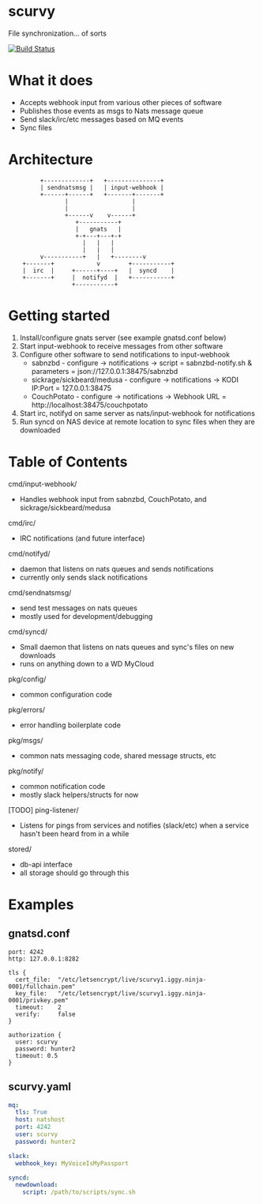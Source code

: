 # scurvy
File synchronization... of sorts

[![Build Status](https://travis-ci.org/iggy/scurvy.svg?branch=master)](https://travis-ci.org/iggy/scurvy)

# What it does
* Accepts webhook input from various other pieces of software
* Publishes those events as msgs to Nats message queue
* Send slack/irc/etc messages based on MQ events
* Sync files

# Architecture

             +-------------+   +---------------+
             | sendnatsmsg |   | input-webhook |
             +------+------+   +-------+-------+
                    |                  |
                    |                  |
                    +------v    v------+
                       +-----------+
                       |   gnats   |
                       +-+---+---+-+
                         |   |   |
                         |   |   |
             v-----------+   |   +--------v
        +-------+            v        +-----------+
        |  irc  |     +------+----+   |  syncd    |
        +-------+     |  notifyd  |   +-----------+
                      +-----------+

# Getting started

1. Install/configure gnats server (see example gnatsd.conf below)
1. Start input-webhook to receive messages from other software
1. Configure other software to send notifications to input-webhook
    * sabnzbd - configure -> notifications -> script = sabnzbd-notify.sh & parameters = json://127.0.0.1:38475/sabnzbd
    * sickrage/sickbeard/medusa - configure -> notifications -> KODI IP:Port = 127.0.0.1:38475
    * CouchPotato - configure -> notifications -> Webhook URL = http://localhost:38475/couchpotato
1. Start irc, notifyd on same server as nats/input-webhook for notifications
1. Run syncd on NAS device at remote location to sync files when they are downloaded

# Table of Contents
cmd/input-webhook/
  * Handles webhook input from sabnzbd, CouchPotato, and sickrage/sickbeard/medusa

cmd/irc/
  * IRC notifications (and future interface)

cmd/notifyd/
  * daemon that listens on nats queues and sends notifications
  * currently only sends slack notifications

cmd/sendnatsmsg/
  * send test messages on nats queues
  * mostly used for development/debugging

cmd/syncd/
  * Small daemon that listens on nats queues and sync's files on new downloads
  * runs on anything down to a WD MyCloud

pkg/config/
  * common configuration code

pkg/errors/
  * error handling boilerplate code

pkg/msgs/
  * common nats messaging code, shared message structs, etc

pkg/notify/
  * common notification code
  * mostly slack helpers/structs for now

[TODO]
ping-listener/
  * Listens for pings from services and notifies (slack/etc) when a service hasn't been heard from  in a while

stored/
  * db-api interface
  * all storage should go through this

# Examples

## gnatsd.conf

```
port: 4242
http: 127.0.0.1:8282

tls {
  cert_file:  "/etc/letsencrypt/live/scurvy1.iggy.ninja-0001/fullchain.pem"
  key_file:   "/etc/letsencrypt/live/scurvy1.iggy.ninja-0001/privkey.pem"
  timeout:    2
  verify:     false
}

authorization {
  user: scurvy
  password: hunter2
  timeout: 0.5
}
```

## scurvy.yaml
```yaml
mq:
  tls: True
  host: natshost
  port: 4242
  user: scurvy
  password: hunter2

slack:
  webhook_key: MyVoiceIsMyPassport

syncd:
  newdownload:
    script: /path/to/scripts/sync.sh

```